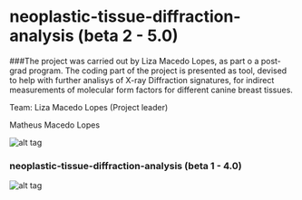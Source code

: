 # neoplastic-tissue-diffraction-analysis (beta 2  - 5.0)

###The project was carried out by Liza Macedo Lopes, as part o a post-grad program. The coding part of the project is presented as tool, devised to help with further analisys of X-ray Diffraction signatures, for indirect measurements of molecular form factors for different canine breast tissues.
 
Team:
  Liza Macedo Lopes (Project leader)
  
  Matheus Macedo Lopes
  
![alt tag](http://i.imgur.com/ccNTAeX.png)

### neoplastic-tissue-diffraction-analysis (beta 1 - 4.0)
![alt tag](http://i.imgur.com/EPn4zVx.png)
